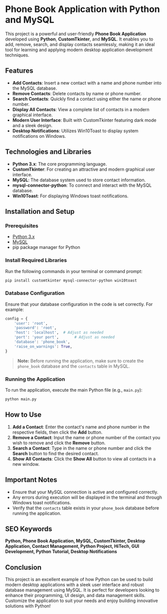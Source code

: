 # Phone Book Application with Python and MySQL

This project is a powerful and user-friendly **Phone Book Application** developed using **Python**, **CustomTkinter**, and **MySQL**. It enables you to add, remove, search, and display contacts seamlessly, making it an ideal tool for learning and applying modern desktop application development techniques.

## Features

- **Add Contacts**: Insert a new contact with a name and phone number into the MySQL database.
- **Remove Contacts**: Delete contacts by name or phone number.
- **Search Contacts**: Quickly find a contact using either the name or phone number.
- **Display All Contacts**: View a complete list of contacts in a modern graphical interface.
- **Modern User Interface**: Built with CustomTkinter featuring dark mode and a sleek design.
- **Desktop Notifications**: Utilizes Win10Toast to display system notifications on Windows.

## Technologies and Libraries

- **Python 3.x**: The core programming language.
- **CustomTkinter**: For creating an attractive and modern graphical user interface.
- **MySQL**: The database system used to store contact information.
- **mysql-connector-python**: To connect and interact with the MySQL database.
- **Win10Toast**: For displaying Windows toast notifications.

## Installation and Setup

### Prerequisites

- [Python 3.x](https://www.python.org/downloads/)
- [MySQL](https://dev.mysql.com/downloads/)
- pip package manager for Python

### Install Required Libraries

Run the following commands in your terminal or command prompt:

```bash
pip install customtkinter mysql-connector-python win10toast
```

### Database Configuration

Ensure that your database configuration in the code is set correctly. For example:

```python
config = {
    'user': 'root',
    'password': 'root',
    'host': 'localhost',  # Adjust as needed
    'port': 'your port',       # Adjust as needed
    'database': 'phone_book',
    'raise_on_warnings': True,
}
```

> **Note:** Before running the application, make sure to create the `phone_book` database and the `contacts` table in MySQL.

### Running the Application

To run the application, execute the main Python file (e.g., `main.py`):

```bash
python main.py
```

## How to Use

1. **Add a Contact**: Enter the contact's name and phone number in the respective fields, then click the **Add** button.
2. **Remove a Contact**: Input the name or phone number of the contact you wish to remove and click the **Remove** button.
3. **Search a Contact**: Type in the name or phone number and click the **Search** button to find the desired contact.
4. **Show All Contacts**: Click the **Show All** button to view all contacts in a new window.

## Important Notes

- Ensure that your MySQL connection is active and configured correctly.
- Any errors during execution will be displayed in the terminal and through Windows toast notifications.
- Verify that the `contacts` table exists in your `phone_book` database before running the application.

## SEO Keywords

**Python, Phone Book Application, MySQL, CustomTkinter, Desktop Application, Contact Management, Python Project, HiTech, GUI Development, Python Tutorial, Desktop Notifications**

## Conclusion

This project is an excellent example of how Python can be used to build modern desktop applications with a sleek user interface and robust database management using MySQL. It is perfect for developers looking to enhance their programming, UI design, and data management skills. Customize the application to suit your needs and enjoy building innovative solutions with Python!


```

